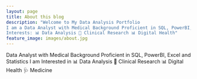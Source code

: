 ```yaml
---
layout: page
title: About this blog
description: "Welcome to My Data Analysis Portfolio
I am a Data Analyst with Medical Background Proficient in SQL, PowerBI, Excel and Statistics
Interests: 📊 Data Analysis 🧬 Clinical Research 📊 Digital Health"
feature_image: images/about.jpg
---
```


Data Analyst with Medical Background Proficient in SQL, PowerBI, Excel and Statistics I am Interested in 📊 Data Analysis 🧬 Clinical Research 📊 Digital Health 🩺 Medicine
